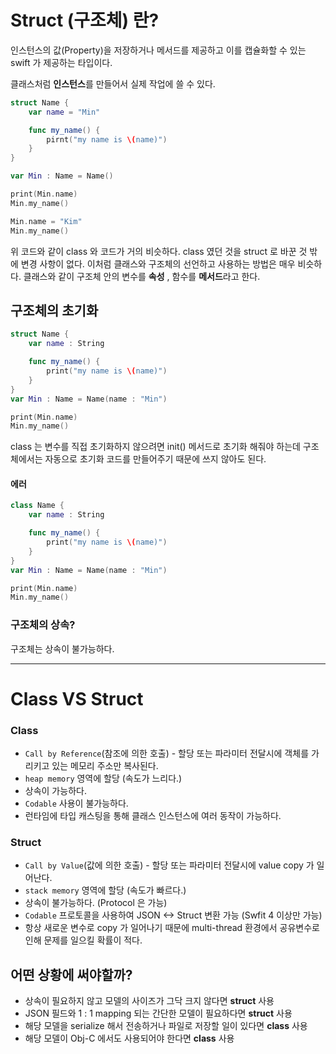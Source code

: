 # Struct (구조체) 란?
인스턴스의 값(Property)을 저장하거나 메서드를 제공하고 이를 캡슐화할 수 있는 swift 가 제공하는 타입이다.

클래스처럼 <b>인스턴스</b>를 만들어서 실제 작업에 쓸 수 있다.

```swift
struct Name {
    var name = "Min"

    func my_name() {
        pirnt("my name is \(name)")
    }
}

var Min : Name = Name()

print(Min.name)
Min.my_name()

Min.name = "Kim"
Min.my_name()
```

위 코드와 같이 class 와 코드가 거의 비슷하다. class 였던 것을 struct 로 바꾼 것 밖에 변경 사항이 없다. 이처럼 클래스와 구조체의 선언하고 사용하는 방법은 매우 비슷하다. 클래스와 같이 구조체 안의 변수를 <b>속성</b> , 함수를 <b>메서드</b>라고 한다.

## 구조체의 초기화
```swift
struct Name {
    var name : String

    func my_name() {
        print("my name is \(name)")
    }
}
var Min : Name = Name(name : "Min")

print(Min.name)
Min.my_name()
```
class 는 변수를 직접 초기화하지 않으려면 init() 메서드로 초기화 해줘야 하는데 구조체에서는 자동으로 초기화 코드를 만들어주기 때문에 쓰지 않아도 된다.

#### 에러
```swift
class Name {
    var name : String

    func my_name() {
        print("my name is \(name)")
    }
}
var Min : Name = Name(name : "Min")

print(Min.name)
Min.my_name()
```

### 구조체의 상속?
구조체는 상속이 불가능하다.

---

# Class VS Struct

### Class
- ```Call by Reference```(참조에 의한 호출) - 할당 또는 파라미터 전달시에 객체를 가리키고 있는 메모리 주소만 복사된다.   
- ```heap memory``` 영역에 할당 (속도가 느리다.)
- 상속이 가능하다.
- ```Codable``` 사용이 불가능하다.
- 런타임에 타입 캐스팅을 통해 클래스 인스턴스에 여러 동작이 가능하다.

### Struct
- ```Call by Value```(값에 의한 호출) - 할당 또는 파라미터 전달시에 value copy 가 일어난다.
- ```stack memory``` 영역에 할당 (속도가 빠르다.)
- 상속이 불가능하다. (Protocol 은 가능)
- ```Codable``` 프로토콜을 사용하여 JSON <-> Struct 변환 가능 (Swfit 4 이상만 가능)
- 항상 새로운 변수로 copy 가 일어나기 때문에 multi-thread 환경에서 공유변수로 인해 문제를 일으킬 확률이 적다.


## 어떤 상황에 써야할까?
- 상속이 필요하지 않고 모델의 사이즈가 그닥 크지 않다면 <b>struct</b> 사용
- JSON 필드와 1 : 1 mapping 되는 간단한 모델이 필요하다면 <b>struct</b> 사용
- 해당 모델을 serialize 해서 전송하거나 파일로 저장할 일이 있다면 <b>class</b> 사용
- 해당 모델이 Obj-C 에서도 사용되어야 한다면 <b>class</b> 사용